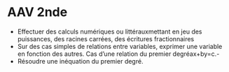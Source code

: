 

# AAV 2nde

- Effectuer  des  calculs  numériques  ou  littérauxmettant  en  jeu  des  puissances,  des racines carrées, des écritures fractionnaires
- Sur des cas simples de relations entre variables, exprimer une variable en fonction des autres. Cas d’une relation du premier degréax+by=c.-
- Résoudre une inéquation du premier degré.
